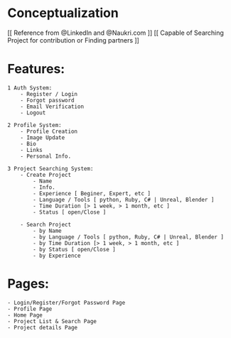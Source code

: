 # Conceptualization
[[ Reference from @LinkedIn and @Naukri.com ]]
[[ Capable of Searching Project for contribution or Finding partners ]]

# Features:
	1 Auth System:
		- Register / Login
		- Forgot password
		- Email Verification
		- Logout
		
	2 Profile System:
		- Profile Creation
		- Image Update
		- Bio
		- Links
		- Personal Info.

	3 Project Searching System:
		- Create Project
			- Name
			- Info.
			- Experience [ Beginer, Expert, etc ]
			- Language / Tools [ python, Ruby, C# | Unreal, Blender ]
			- Time Duration [> 1 week, > 1 month, etc ]
			- Status [ open/Close ]
		
		- Search Project
			- by Name
			- by Language / Tools [ python, Ruby, C# | Unreal, Blender ]
			- by Time Duration [> 1 week, > 1 month, etc ]
			- by Status [ open/Close ]
			- by Experience


# Pages:
	- Login/Register/Forgot Password Page
	- Profile Page
	- Home Page
	- Project List & Search Page
	- Project details Page
	
